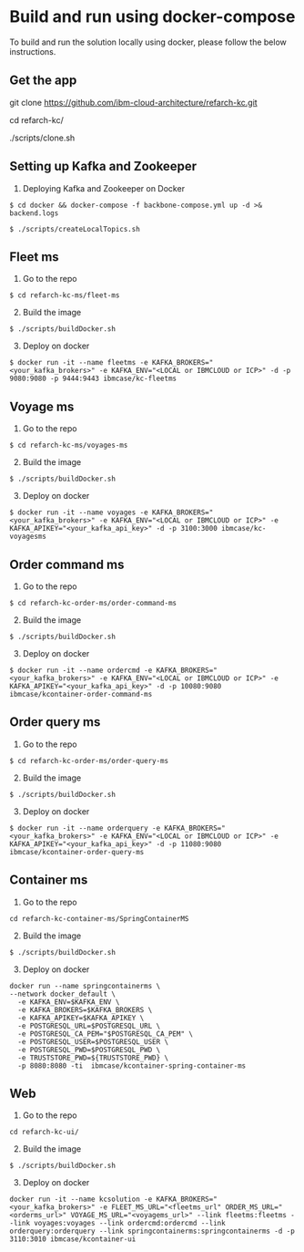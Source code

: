 # Build and run using docker-compose

To build and run the solution locally using docker, please follow the below instructions.

## Get the app

git clone https://github.com/ibm-cloud-architecture/refarch-kc.git

cd refarch-kc/

./scripts/clone.sh

## Setting up Kafka and Zookeeper

1. Deploying Kafka and Zookeeper on Docker

```
$ cd docker && docker-compose -f backbone-compose.yml up -d >& backend.logs

$ ./scripts/createLocalTopics.sh
```

## Fleet ms

1. Go to the repo

```
$ cd refarch-kc-ms/fleet-ms
```

2. Build the image

```
$ ./scripts/buildDocker.sh
```

3. Deploy on docker

```
$ docker run -it --name fleetms -e KAFKA_BROKERS="<your_kafka_brokers>" -e KAFKA_ENV="<LOCAL or IBMCLOUD or ICP>" -d -p 9080:9080 -p 9444:9443 ibmcase/kc-fleetms
```

## Voyage ms

1. Go to the repo

```
$ cd refarch-kc-ms/voyages-ms
```

2. Build the image

```
$ ./scripts/buildDocker.sh
```

3. Deploy on docker

```
$ docker run -it --name voyages -e KAFKA_BROKERS="<your_kafka_brokers>" -e KAFKA_ENV="<LOCAL or IBMCLOUD or ICP>" -e KAFKA_APIKEY="<your_kafka_api_key>" -d -p 3100:3000 ibmcase/kc-voyagesms
```

## Order command ms

1. Go to the repo

```
$ cd refarch-kc-order-ms/order-command-ms
```

2. Build the image

```
$ ./scripts/buildDocker.sh
```

3. Deploy on docker

```
$ docker run -it --name ordercmd -e KAFKA_BROKERS="<your_kafka_brokers>" -e KAFKA_ENV="<LOCAL or IBMCLOUD or ICP>" -e KAFKA_APIKEY="<your_kafka_api_key>" -d -p 10080:9080 ibmcase/kcontainer-order-command-ms
```

## Order query ms

1. Go to the repo

```
$ cd refarch-kc-order-ms/order-query-ms
```

2. Build the image

```
$ ./scripts/buildDocker.sh
```

3. Deploy on docker

```
$ docker run -it --name orderquery -e KAFKA_BROKERS="<your_kafka_brokers>" -e KAFKA_ENV="<LOCAL or IBMCLOUD or ICP>" -e KAFKA_APIKEY="<your_kafka_api_key>" -d -p 11080:9080 ibmcase/kcontainer-order-query-ms
```

## Container ms

1. Go to the repo

```
cd refarch-kc-container-ms/SpringContainerMS
```

2. Build the image

```
$ ./scripts/buildDocker.sh
```

3. Deploy on docker

```
docker run --name springcontainerms \
--network docker_default \
  -e KAFKA_ENV=$KAFKA_ENV \
  -e KAFKA_BROKERS=$KAFKA_BROKERS \
  -e KAFKA_APIKEY=$KAFKA_APIKEY \
  -e POSTGRESQL_URL=$POSTGRESQL_URL \
  -e POSTGRESQL_CA_PEM="$POSTGRESQL_CA_PEM" \
  -e POSTGRESQL_USER=$POSTGRESQL_USER \
  -e POSTGRESQL_PWD=$POSTGRESQL_PWD \
  -e TRUSTSTORE_PWD=${TRUSTSTORE_PWD} \
  -p 8080:8080 -ti  ibmcase/kcontainer-spring-container-ms
```

## Web

1. Go to the repo

```
cd refarch-kc-ui/
```

2. Build the image

```
$ ./scripts/buildDocker.sh
```

3. Deploy on docker

```
docker run -it --name kcsolution -e KAFKA_BROKERS="<your_kafka_brokers>" -e FLEET_MS_URL="<fleetms_url" ORDER_MS_URL="<orderms_url>" VOYAGE_MS_URL="<voyagems_url>" --link fleetms:fleetms --link voyages:voyages --link ordercmd:ordercmd --link orderquery:orderquery --link springcontainerms:springcontainerms -d -p 3110:3010 ibmcase/kcontainer-ui
```
